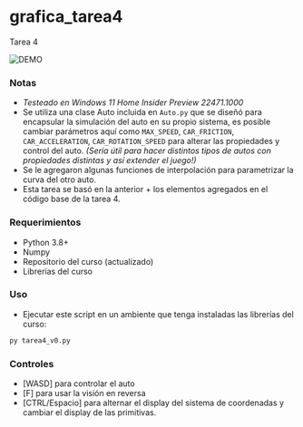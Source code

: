 # grafica_tarea4

Tarea 4

![DEMO](https://media.giphy.com/media/vFKqnCdLPNOKc/giphy.gif)

### Notas
* _Testeado en Windows 11 Home Insider Preview 22471.1000_
* Se utiliza una clase Auto incluida en `Auto.py` que se diseñó para encapsular la simulación del auto en su propio sistema, es posible cambiar parámetros aquí como `MAX_SPEED`, `CAR_FRICTION`, `CAR_ACCELERATION`, `CAR_ROTATION_SPEED` para alterar las propiedades y control del auto. _(Sería útil para hacer distintos tipos de autos con propiedades distintas y así extender el juego!)_
* Se le agregaron algunas funciones de interpolación para parametrizar la curva del otro auto.
* Esta tarea se basó en la anterior + los elementos agregados en el código base de la tarea 4.

### Requerimientos

* Python 3.8+
* Numpy
* Repositorio del curso (actualizado)
* Librerías del curso
  
### Uso
* Ejecutar este script en un ambiente que tenga instaladas las librerías del curso:
```bash
py tarea4_v0.py
```
### Controles
* [WASD] para controlar el auto
* [F] para usar la visión en reversa
* [CTRL/Espacio] para alternar el display del sistema de coordenadas y cambiar el display de las primitivas.